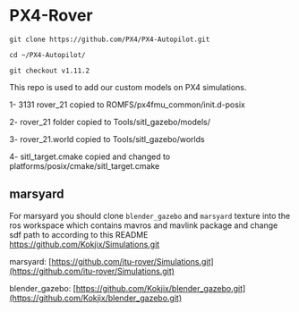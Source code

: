 # PX4-Rover
```
git clone https://github.com/PX4/PX4-Autopilot.git

cd ~/PX4-Autopilot/

git checkout v1.11.2
```
This repo is used to add our custom models on PX4 simulations.

1- 3131 rover_21 copied to ROMFS/px4fmu_common/init.d-posix

2- rover_21 folder copied to Tools/sitl_gazebo/models/

3- rover_21.world copied to Tools/sitl_gazebo/worlds

4- sitl_target.cmake copied and changed to platforms/posix/cmake/sitl_target.cmake

## marsyard

For marsyard you should clone `blender_gazebo` and `marsyard` texture into the ros workspace which contains mavros and mavlink package and change sdf path to according to this README https://github.com/Kokjix/Simulations.git

marsyard: [https://github.com/itu-rover/Simulations.git](https://github.com/itu-rover/Simulations.git)

blender_gazebo: [https://github.com/Kokjix/blender_gazebo.git](https://github.com/Kokjix/blender_gazebo.git)
